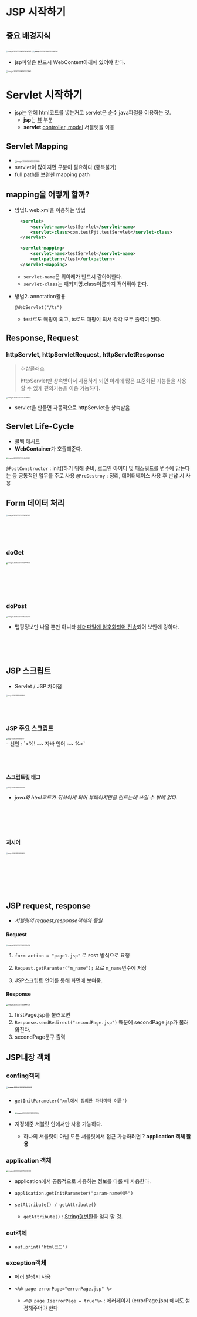 # JSP 시작하기

## 중요 배경지식



<img src="Readme.assets/image-20200308010424090.png" alt="image-20200308010424090" style="zoom:33%;" />

<img src="Readme.assets/image-20200308015544034.png" alt="image-20200308015544034" style="zoom:33%;" />

- jsp파일은 반드시 WebContent아래에 있어야 한다.

<img src="Readme.assets/image-20200308010523946.png" alt="image-20200308010523946" style="zoom:33%;" />





# Servlet 시작하기

- jsp는 안에 html코드를 넣는거고 servlet은 순수 java파일을 이용하는 것.
  - **jsp**는 <u>뷰</u> 부분
  - **servlet** <u>controller, model</u> 서블렛을 이용

## Servlet Mapping

- <img src="Readme.assets/image-20200308022313100.png" alt="image-20200308022313100" style="zoom:33%;" />
- servlet이 많아지면 구분이 필요하다 (중복불가)
- full path를 보완한 mapping path



## mapping을 어떻게 할까?

- 방법1. web.xml을 이용하는 방법

  ```xml
    <servlet>
    	<servlet-name>testServlet</servlet-name>
    	<servlet-class>com.testPjt.testServlet</servlet-class>
    </servlet>
  
  	<servlet-mapping>
  		<servlet-name>testServlet</servlet-name>
  		<url-pattern>/test</url-pattern>
  	</servlet-mapping>
  ```

  - `servlet-name`은 위아래가 반드시 같아야한다.
  - `servlet-class`는 패키지명.class이름까지 적어줘야 한다.

- 방법2. annotation활용

  `@WebServlet("/ts")`

  - test로도 매핑이 되고, ts로도 매핑이 되서 각각 모두 출력이 된다.

## Response, Request

### httpServlet, httpServletRequest, httpServletResponse

> 추상클래스
>
> httpServlet만 상속받아서 사용하게 되면 아래에 많은 표준화된 기능들을 사용할 수 있게 편의기능을 이용 가능하다.

<img src="Readme.assets/image-20200311002828927.png" alt="image-20200311002828927" style="zoom:33%;" />

- servlet을 만들면 자동적으로 httpServlet을 상속받음

## Servlet Life-Cycle

- 콜백 메서드
- **WebContainer**가 호출해준다.

<img src="Readme.assets/image-20200311004545169.png" alt="image-20200311004545169" style="zoom:33%;" />

`@PostConstructor` : init()하기 위해 준비, 로그인 아이디 및 패스워드를 변수에 담는다는 등 공통적인 업무를 주로 사용
`@PreDestroy` : 정리, 데이터베이스 사용 후 반납 시 사용

## Form 데이터 처리

<img src="Readme.assets/image-20200311010806301.png" alt="image-20200311010806301" style="zoom:33%;" />

<br><br><br>





### doGet

<img src="Readme.assets/image-20200311010944589.png" alt="image-20200311010944589" style="zoom:33%;" />

<br><br><br><br>



### doPost

<img src="Readme.assets/image-20200311011008318.png" alt="image-20200311011008318" style="zoom:33%;" />

- 맵핑정보만 나올 뿐만 아니라 <u>헤더파일에 암호화되어 전송</u>되어 보안에 강하다.

</br>

</br>

</br>

## JSP 스크립트

- Servlet / JSP 차이점

<img src="Readme.assets/image-20200311013408859.png" alt="image-20200311013408859" style="zoom:25%;" />
</br>
</br>
</br>
</br>

### JSP 주요 스크립트

<img src="Readme.assets/image-20200311013925717.png" alt="image-20200311013925717" style="zoom:25%;" />
</br>
- 선언 : `<%!   ~~ 자바 언어 ~~  %>`
</br>
</br>
</br>
</br>


#### 스크립트릿 태그
<img src="Readme.assets/image-20200311014352344.png" alt="image-20200311014352344" style="zoom:25%;" />

- *java와 html코드가 뒤섞이게 되어 뷰페이지만을 만드는데 쓰일 수 밖에 없다.*

</br>
</br>
</br>
</br>


#### 지시어
<img src="Readme.assets/image-20200311020100922.png" alt="image-20200311020100922" style="zoom:25%;" />



<br><br><br><br><br>





## JSP request, response

- *서블릿의 request,response객체와 동일*



#### Request

<img src="Readme.assets/image-20200311192935418.png" alt="image-20200311192935418" style="zoom:33%;" />

1. `form action = "page1.jsp"` 로 `POST` 방식으로 요청

2. `Request.getParamter("m_name");` 으로 `m_name`변수에 저장
3. JSP스크립트 언어를 통해 화면에 보여줌.



#### Response

<img src="Readme.assets/image-20200311193644426.png" alt="image-20200311193644426" style="zoom:33%;" />

1. firstPage.jsp를 불러오면
2. `Response.sendRedirect("secondPage.jsp")` 때문에 secondPage.jsp가 불러와진다.
3. secondPage문구 출력



## JSP내장 객체

### confing객체

##### <img src="Readme.assets/image-20200323161003922.png" alt="image-20200323161003922" style="zoom:33%;" />

- `getInitParameter("xml에서 정의한 파라미터 이름")`
- <img src="Readme.assets/image-20200323165315994.png" alt="image-20200323165315994" style="zoom:33%;" />

- 지정해준 서블릿 안에서만 사용 가능하다.
  - 하나의 서블릿이 아닌 모든 서블릿에서 접근 가능하려면 ? **application 객체 활용**

### application 객체

<img src="Readme.assets/image-20200323170340480.png" alt="image-20200323170340480" style="zoom:33%;" />

- application에서 공통적으로 사용하는 정보를 다룰 때 사용한다.
- `application.getInitParameter("param-name이름")`

- `setAttribute() / getAttribute()`
  - `getAttribute()` : <u>String형변환</u>을 잊지 말 것.

### out객체

-  `out.print("html코드")`



### exception객체

- 에러 발생시 사용

- `<%@ page errorPage="errorPage.jsp" %>`

  - `<%@ page IserrorPage = true"%>` : 에러페이지 (errorPage.jsp) 에서도 설정해주어야 한다

  